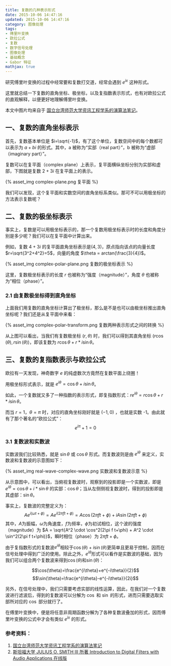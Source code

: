 ```yaml
---
title: 复数的几种表示形式
date: 2015-10-06 14:47:16
updated: 2015-10-06 14:47:16
category: 图像处理
tags:
- 傅里叶变换
- 欧拉公式
- 复数
- 数字信号处理
- 图像处理
- 基础概念
- Gabor 特征
mathjax: true
---
```


研究傅里叶变换的过程中经常要和复数打交道，经常会遇到 $e^{ix}$ 这种形式。

这里就总结一下复数的直角坐标、极坐标，以及复指数表示形式，也有对欧拉公式的直观解释，以便更好地理解傅里叶变换。

本文中图片均来自于 [国立台湾师范大学资讯工程学系的演算法笔记](http://www.csie.ntnu.edu.tw/~u91029/Wave.html)。

<!--more-->

## 一、复数的直角坐标表示

首先，复数基本单位是 $i=\sqrt{-1}$，有了这个单位，复数空间中的每个数都可以表示为 $a+bi$ 的形式。其中，a 被称为“实部（real part）”，b 被称为“虚部（imaginary part）”。

复数可以在复平面（complex plane）上表示，复平面横纵坐标分别为实部和虚部，下图就是复数 $2+3i$ 在复平面上的表示。

{% asset_img complex-plane.png  复平面 %}

我们可以发现，这个复平面和实数空间的直角坐标系类似。那可不可以用极坐标的方法表示复数呢？

## 二、复数的极坐标表示

事实上，复数是可以用极坐标表示的，那一个复数用极坐标表示时的长度和角度分别是多少呢？我们可以在复平面中计算出来。

例如，复数 $4+3i$ 的复平面直角坐标表示是$(4, 3)$，原点指向该点的向量长度 $r=\sqrt{3^2+4^2}=5$，向量的角度 $\theta = arctan(\frac{3}{4})$。

{% asset_img complex-polar-plane.png 复数的极坐标表示 %}

这里，复数极坐标表示的长度 $r$ 也被称为“强度（magnitude）”，角度 $\theta$ 也被称为“相位（phase）”。

### 2.1 由复数极坐标得到直角坐标

上面我们用复数的直角坐标计算出了极坐标，那么是不是也可以由极坐标推出直角坐标呢？我们还是从复平面中来看：

{% asset_img complex-polar-transform.png  复数两种表示形式之间的转换 %}

从上图可以看出，当我们有复数极坐标 $(r, \theta)$ 时，我们可以得到其直角坐标 $(r \cos(\theta), r \sin(\theta))$，即该复数为 $r\cos\theta + r*i\sin\theta$。

## 三、复数的复指数表示与欧拉公式
欧拉有一天发现，神奇数字 $e$ 的纯虚数次方竟然在复数平面上绕圈！

用极坐标形式表示，就是 $e^{i\theta}=\cos\theta+i\sin\theta$。

如此，一个复数就又多了一种指数的表示形式，即复指数形式：$r e^{i\theta} = r \cos\theta + r*i \sin\theta$。

而当 $r=1$，$\theta=\pi$ 时，对应的直角坐标刚好就是 $(-1, 0)$ ，也就是实数 -1。由此就有了那个著名的“欧拉公式”：$$e^{i\pi}+1=0$$

### 3.1 复数波和实数波

实数波我们比较熟悉，就是 $\sin\theta$ 或 $\cos\theta$ 形式。而复数波则是由 $e^{i\theta}$ 来定义，实数波和复数波的示意图如下：

{% asset_img real-wave-complex-wave.png  实数波和复数波示意 %}

从示意图中，可以看出，当俯视复数波时，观察到的投影即是一个实数波，即是 $e^{i\theta}=\cos\theta + i* \sin\theta$ 的实部：$\cos\theta$；当从左侧侧视复数波时，得到的投影即是其虚部：$\sin\theta$。

事实上，复数波的完整定义为：
$$ Ae^{i(\omega t+\phi)} = Ae^{i(2\pi f t+\phi)} = A\cos(2\pi f t+\phi) + iA\sin(2\pi f t+\phi) $$
其中，$A$为振幅，$\omega$为角速度，$f$为频率，$\phi$为初试相位，这个波的强度（magnitude）为 $A = \sqrt{A^2 \cdot \cos^2(2\pi f t+\phi) + A^2 \cdot \sin^2(2\pi f t+\phi)}$，瞬时相位（phase）为 $2\pi f t + \phi$。

由于复指数形式的复数波$e^{i\theta}$相较于$\cos(\theta)+i\sin(\theta)$更简单且更易于控制，因而在信号处理中得到广泛的使用。除此之外，$e^{i\theta}$形式可以看作是实数波的基础，因为我们可以组合两个复数波来得到$\cos(\theta)$和$\sin(\theta)$：

$$\cos(\theta)=\frac{e^{i\theta}+e^{-i\theta}}{2}$$
$$\sin(\theta)=\frac{e^{i\theta}-e^{-i\theta}}{2i}$$
    
另外，在信号处理中，我们只需要考虑实部的线性运算，因此，在我们对一个复数波进行滤波后，得到的复数波可以分解为 $\cos$ 和 $\sin$ 的形式，进而只需要选取实部所对应的 $\cos$ 部分就行了。

在傅里叶变换中，便是将任意非周期函数分解为了各种复数波叠加的形式，因而傅里叶变换的公式中才会有类似 $e^{ix}$ 的形式。

### 参考资料：
1. [国立台湾师范大学资讯工程学系的演算法笔记](http://www.csie.ntnu.edu.tw/~u91029/Wave.html)
2. [斯坦福大学 JULIUS O. SMITH III 所著 Introduction to Digital Filters with Audio Applications 在线版](https://ccrma.stanford.edu/~jos/fp/Complex_Sinusoids.html)
